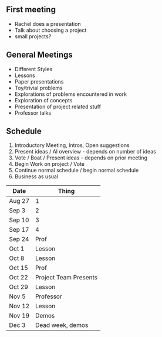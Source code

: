 First meeting
-------------

 - Rachel does a presentation
 - Talk about choosing a project
 - small projects?

General Meetings
----------------

 - Different Styles
  - Lessons
   - Paper presentations
   - Toy/trivial problems
   - Explorations of problems encountered in work
   - Exploration of concepts
  - Presentation of project related stuff
  - Professor talks
  
Schedule
--------

 1. Introductory Meeting, Intros, Open suggestions
 2. Present ideas / AI overview - depends on number of ideas
 3. Vote / Boat / Present ideas - depends on prior meeting
 4. Begin Work on project / Vote
 5. Continue normal schedule / begin normal schedule
 6. Business as usual
 
|Date|Thing|
|----|-----|
|Aug 27|1|
|Sep 3|2|
|Sep 10|3|
|Sep 17|4|
|Sep 24|Prof|
|Oct 1|Lesson|
|Oct 8|Lesson|
|Oct 15|Prof|
|Oct 22|Project Team Presents|
|Oct 29|Lesson|
|Nov 5|Professor|
|Nov 12|Lesson|
|Nov 19|Demos|
|Dec 3|Dead week, demos|

